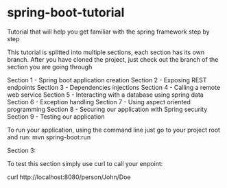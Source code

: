 # spring-boot-tutorial
Tutorial that will help you get familiar with the spring framework step by step

This tutorial is splitted into multiple sections, each section has its own branch. After you have cloned the project, just check out the branch of the section you are going through

Section 1 - Spring boot application creation
Section 2 - Exposing REST endpoints
Section 3 - Dependencies injections
Section 4 - Calling a remote web service
Section 5 - Interacting with a database using spring data
Section 6 - Exception handling
Section 7 - Using aspect oriented programming
Section 8 - Securing our application with Spring security
Section 9 - Testing our application

To run your application, using the command line just go to your project root and run: mvn spring-boot:run

Section 3:

To test this section simply use curl to call your enpoint:

curl http://localhost:8080/person/John/Doe



 